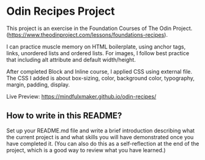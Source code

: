 # Odin Recipes Project

This project is an exercise in the Foundation Courses of The Odin Project.
(https://www.theodinproject.com/lessons/foundations-recipes).

I can practice muscle memory on HTML boilerplate, using anchor tags, links, unordered lists and ordered lists.
For images, I follow best practice that including alt attribute and default width/height.

After completed Block and Inline course, I applied CSS using external file.
The CSS I added is about box-sizing, color, background color, typography, margin, padding, display.

Live Preview: https://mindfulxmaker.github.io/odin-recipes/


## How to write in this README?
Set up your README.md file and write a brief introduction describing what the current project is and what skills you will have demonstrated once you have completed it. (You can also do this as a self-reflection at the end of the project, which is a good way to review what you have learned.)